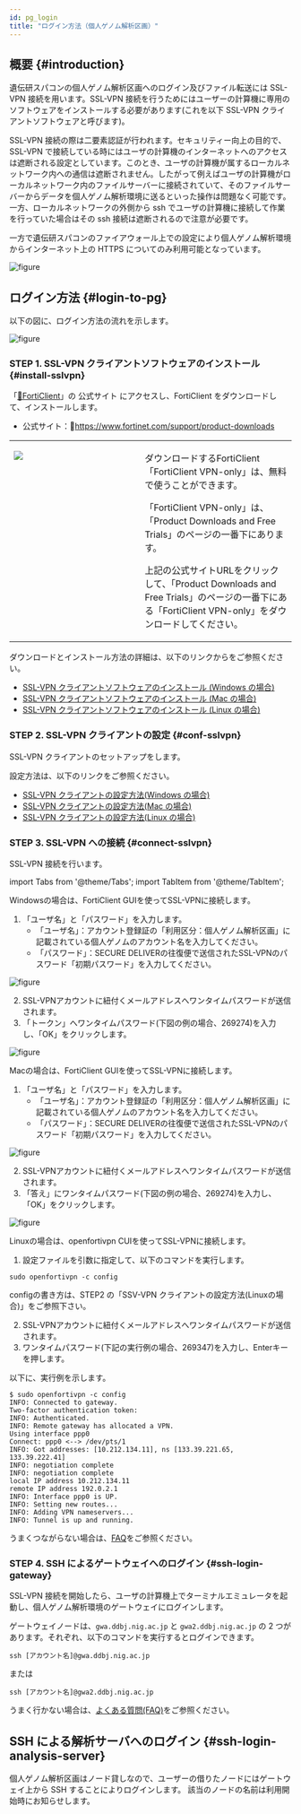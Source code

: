 ```yaml
---
id: pg_login
title: "ログイン方法（個人ゲノム解析区画）"
---
```



## 概要 {#introduction}

遺伝研スパコンの個人ゲノム解析区画へのログイン及びファイル転送には SSL-VPN 接続を用います。SSL-VPN 接続を行うためにはユーザーの計算機に専用のソフトウェアをインストールする必要があります(これを以下 SSL-VPN クライアントソフトウェアと呼びます)。

SSL-VPN 接続の際は二要素認証が行われます。セキュリティー向上の目的で、SSL-VPN で接続している時にはユーザの計算機のインターネットへのアクセスは遮断される設定としています。このとき、ユーザの計算機が属するローカルネットワーク内への通信は遮断されません。したがって例えばユーザの計算機がローカルネットワーク内のファイルサーバーに接続されていて、そのファイルサーバーからデータを個人ゲノム解析環境に送るといった操作は問題なく可能です。一方、ローカルネットワークの外側から ssh でユーザの計算機に接続して作業を行っていた場合はその ssh 接続は遮断されるので注意が必要です。

一方で遺伝研スパコンのファイアウォール上での設定により個人ゲノム解析環境からインターネット上の HTTPS についてのみ利用可能となっています。

![figure](sslvpn.png)


## ログイン方法 {#login-to-pg}


以下の図に、ログイン方法の流れを示します。

![figure](howto.png)


### STEP 1. SSL-VPN クライアントソフトウェアのインストール {#install-sslvpn}

「[&#x1f517;FortiClient](https://www.fortinet.com/support/product-downloads)」の 公式サイト にアクセスし、FortiClient をダウンロードして、インストールします。

- 公式サイト：&#x1f517;https://www.fortinet.com/support/product-downloads

<table>
<tr>
<td width="400" valign="top">

![](forticlientonly.png)

</td>
<td width="400" valign="top">

ダウンロードするFortiClient「FortiClient VPN-only」は、無料で使うことができます。

「FortiClient VPN-only」は、「Product Downloads and Free Trials」のページの一番下にあります。

上記の公式サイトURLをクリックして、「Product Downloads and Free Trials」のページの一番下にある「FortiClient VPN-only」をダウンロードしてください。

</td>
</tr>
</table>


ダウンロードとインストール方法の詳細は、以下のリンクからをご参照ください。

- [SSL-VPN クライアントソフトウェアのインストール (Windows の場合)](/guides/FAQ/faq_personal_genome/faq_ssl-vpn_install/pg_login_ssl-vpn_install_win)
- [SSL-VPN クライアントソフトウェアのインストール (Mac の場合)](/guides/FAQ/faq_personal_genome/faq_ssl-vpn_install/pg_login_ssl-vpn_install_mac)
- [SSL-VPN クライアントソフトウェアのインストール (Linux の場合)](/guides/FAQ/faq_personal_genome/faq_ssl-vpn_install/pg_login_ssl-vpn_install_linux)


### STEP 2. SSL-VPN クライアントの設定 {#conf-sslvpn}

SSL-VPN クライアントのセットアップをします。

設定方法は、以下のリンクをご参照ください。
- [SSL-VPN クライアントの設定方法(Windows の場合)](/guides/FAQ/faq_personal_genome/ssl-vpn_config_file/pg_login_ssl-vpn_configure_file_win)
- [SSL-VPN クライアントの設定方法(Mac の場合)](/guides/FAQ/faq_personal_genome/ssl-vpn_config_file/pg_login_ssl-vpn_configure_file_mac)
- [SSL-VPN クライアントの設定方法(Linux の場合)](/guides/FAQ/faq_personal_genome/ssl-vpn_config_file/pg_login_ssl-vpn_configure_file_linux)


### STEP 3. SSL-VPN への接続 {#connect-sslvpn}

SSL-VPN 接続を行います。


import Tabs from '@theme/Tabs';
import TabItem from '@theme/TabItem';

<Tabs>
<TabItem value="windows" label="Windowsの場合" attributes={{className: 'tab-blue'}}>
<div className="tab-blue-content">


Windowsの場合は、FortiClient GUIを使ってSSL-VPNに接続します。


1. 「ユーザ名」と「パスワード」を入力します。
    - 「ユーザ名」：アカウント登録証の「利用区分：個人ゲノム解析区画」に記載されている個人ゲノムのアカウント名を入力してください。
    - 「パスワード」：SECURE DELIVERの往復便で送信されたSSL-VPNのパスワード「初期パスワード」を入力してください。

![figure](VPNwin_13.png) 

2. SSL-VPNアカウントに紐付くメールアドレスへワンタイムパスワードが送信されます。
3. 「トークン」へワンタイムパスワード(下図の例の場合、269274)を入力し、「OK」をクリックします。

![figure](VPNwin_16.png)

</div>
</TabItem>
<TabItem value="mac" label="MacOSの場合" attributes={{className: 'tab-orange'}}>
<div className="tab-orange-content">

Macの場合は、FortiClient GUIを使ってSSL-VPNに接続します。

1. 「ユーザ名」と「パスワード」を入力します。
    - 「ユーザ名」：アカウント登録証の「利用区分：個人ゲノム解析区画」に記載されている個人ゲノムのアカウント名を入力してください。
    - 「パスワード」：SECURE DELIVERの往復便で送信されたSSL-VPNのパスワード「初期パスワード」を入力してください。

![figure](VPNwin_13.png) 

2. SSL-VPNアカウントに紐付くメールアドレスへワンタイムパスワードが送信されます。
3. 「答え」にワンタイムパスワード(下図の例の場合、269274)を入力し、「OK」をクリックします。

![figure](VPN_Mac_install_19.png)

</div>
</TabItem>
<TabItem value="linux" label="Linuxの場合" attributes={{className: 'tab-green'}}>
<div className="tab-green-content">

Linuxの場合は、openfortivpn CUIを使ってSSL-VPNに接続します。

1. 設定ファイルを引数に指定して、以下のコマンドを実行します。


```
sudo openfortivpn -c config
```

configの書き方は、STEP2 の「SSV-VPN クライアントの設定方法(Linuxの場合)」をご参照下さい。

2. SSL-VPNアカウントに紐付くメールアドレスへワンタイムパスワードが送信されます。
3. ワンタイムパスワード(下記の実行例の場合、269347)を入力し、Enterキーを押します。

以下に、実行例を示します。

```
$ sudo openfortivpn -c config
INFO: Connected to gateway.
Two-factor authentication token:
INFO: Authenticated.
INFO: Remote gateway has allocated a VPN.
Using interface ppp0
Connect: ppp0 <--> /dev/pts/1
INFO: Got addresses: [10.212.134.11], ns [133.39.221.65, 133.39.222.41]
INFO: negotiation complete
INFO: negotiation complete
local IP address 10.212.134.11
remote IP address 192.0.2.1
INFO: Interface ppp0 is UP.
INFO: Setting new routes...
INFO: Adding VPN nameservers...
INFO: Tunnel is up and running.
```

</div>
</TabItem> 
</Tabs> 


うまくつながらない場合は、[FAQ](/guides/FAQ/faq_personal_genome/faq_forticlient/faq_forticlient#dialogbox_disappear)をご参照ください。


### STEP 4. SSH によるゲートウェイへのログイン {#ssh-login-gateway}

SSL-VPN 接続を開始したら、ユーザの計算機上でターミナルエミュレータを起動し、個人ゲノム解析環境のゲートウェイにログインします。

ゲートウェイノードは、`gwa.ddbj.nig.ac.jp` と  `gwa2.ddbj.nig.ac.jp` の 2 つがあります。それぞれ、以下のコマンドを実行するとログインできます。

```
ssh [アカウント名]@gwa.ddbj.nig.ac.jp 
```

または

```
ssh [アカウント名]@gwa2.ddbj.nig.ac.jp 
```

うまく行かない場合は、[よくある質問(FAQ)](/guides/FAQ/faq_personal_genome/faq_forticlient/faq_forticlient)をご参照ください。




## SSH による解析サーバへのログイン {#ssh-login-analysis-server}

個人ゲノム解析区画はノード貸しなので、ユーザーの借りたノードにはゲートウェイ上から SSH することによりログインします。
該当のノードの名前は利用開始時にお知らせします。
